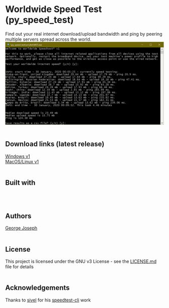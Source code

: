 # Worldwide Speed Test (py_speed_test)
Find out your real internet download/upload bandwidth and ping by peering multiple servers spread across the world.
![operational_screenshot](src/images/operational_screenshot.png "Operational screenshot")
<br><br>
## Download links (latest release)
[Windows v1](https://sabercathost.com/i4eD/WST_windows.exe)<br>
[MacOS/Linux v1](https://sabercathost.com/i4eD/WST_linux.wst)
<br><br>
## Built with
<br><br>
## Authors
[George Joseph](https://www.linkedin.com/in/gjoseph1/)
<br><br>
## License
This project is licensed under the GNU v3 License - see the [LICENSE.md](https://github.com/cibic89/py_speed_test/blob/master/LICENSE.md) file for details
<br><br>
## Acknowledgements
Thanks to [sivel](https://github.com/sivel) for his [speedtest-cli](https://github.com/sivel/speedtest-cli/blob/master/speedtest.py) work
